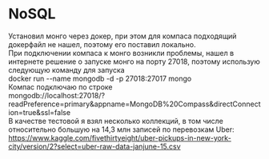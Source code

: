 # NoSQL
Установил монго через докер, при этом для компаса подходящий докерфайл не нашел, поэтому его поставил локально.  
При подключении компаса к монго возникли проблемы, нашел в интернете решение о запуске монго на порту 27018, поэтому использую следующую команду для запуска  
docker run --name mongodb -d -p 27018:27017 mongo  
Компас подключаю по строке   
mongodb://localhost:27018/?readPreference=primary&appname=MongoDB%20Compass&directConnection=true&ssl=false  
В качестве тестовой я взял несколько коллекций, в том числе относительно большую на 14,3 млн записей по перевозкам Uber:  
https://www.kaggle.com/fivethirtyeight/uber-pickups-in-new-york-city/version/2?select=uber-raw-data-janjune-15.csv
